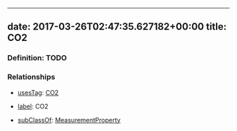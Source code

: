 
---
date: 2017-03-26T02:47:35.627182+00:00
title: CO2
---
### Definition: TODO

### Relationships

* [usesTag](https://brickschema.org/schema/1.0/BrickFrame#usesTag): [CO2](https://brickschema.org/schema/1.0/BrickTag#CO2)

* [label](http://www.w3.org/2000/01/rdf-schema#label): CO2

* [subClassOf](http://www.w3.org/2000/01/rdf-schema#subClassOf): [MeasurementProperty](https://brickschema.org/schema/1.0/Brick#MeasurementProperty)
